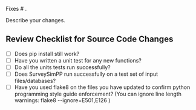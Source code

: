 Fixes # .

Describe your changes.

## Review Checklist for Source Code Changes

- [ ] Does pip install still work?
- [ ] Have you written a unit test for any new functions?
- [ ] Do all the units tests run successfully?
- [ ] Does SurveySimPP run successfully on a test set of input files/databases?
- [ ] Have you used flake8 on the files you have updated to confirm python programming style guide enforcement? (You can ignore line length warnings: flake8 --ignore=E501,E126 )

